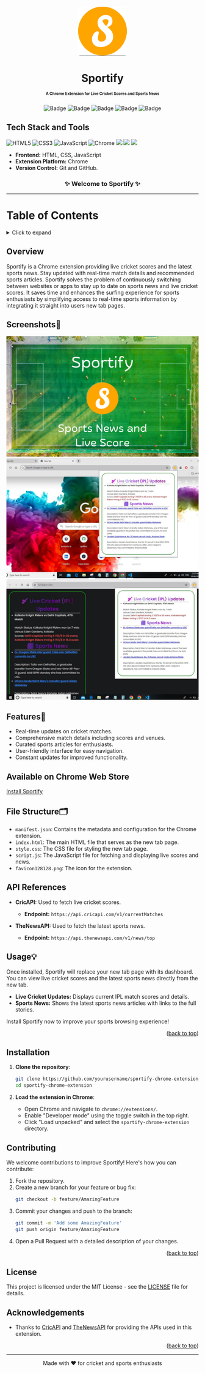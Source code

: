 <a name="readme-top"></a>

<div align="center">
<img style="border-radius: 5px;" src="chrome extension/favicon128128.png" alt="Sportify Logo">
</div>

<h1 align="center">Sportify <br/> <span style="font-size:10px;">A Chrome Extension for Live Cricket Scores and Sports News</span></h1>

<div align="center">
  <img src="https://img.shields.io/badge/Extension-Chrome-blue" alt="Badge">
  <img src="https://img.shields.io/badge/Cricket_Live-Updates-green" alt="Badge">
  <img src="https://img.shields.io/badge/News-Latest-orange" alt="Badge">
  <img src="https://img.shields.io/badge/LICENSE-MIT-purple" alt="Badge">
  <img src="https://img.shields.io/badge/Version-1.0-yellow" alt="Badge">
</div>

## Tech Stack and Tools
<span>
  <img src="https://img.shields.io/badge/html5%20-%23E34F26.svg?&style=for-the-badge&logo=html5&logoColor=white" alt="HTML5"/> 
  <img src="https://img.shields.io/badge/css3%20-%231572B6.svg?&style=for-the-badge&logo=css3&logoColor=white" alt="CSS3"/>
  <img src="https://img.shields.io/badge/javascript%20-%23323330.svg?&style=for-the-badge&logo=javascript&logoColor=%23F7DF1E" alt="JavaScript"/>
  <img src="https://img.shields.io/badge/chrome%20-%234285F4.svg?&style=for-the-badge&logo=googlechrome&logoColor=white" alt="Chrome"/>
    <img src="https://img.shields.io/badge/git%20-%23121011.svg?&style=for-the-badge&logo=git&logoColor=green"/> 
    <img src="https://img.shields.io/badge/github%20-%23121011.svg?&style=for-the-badge&logo=github&logoColor=white"/>
  <img src="https://img.shields.io/badge/VS%20Code-0078d7.svg?&style=for-the-badge&logo=visual-studio-code&logoColor=white"/>
</span>

- **Frontend:** HTML, CSS, JavaScript
- **Extension Platform:** Chrome
- **Version Control:** Git and GitHub.
<h3 align="center">✨ Welcome to Sportify ✨</h3>
<hr>

# Table of Contents
<details>
  <summary>Click to expand</summary>
  
  - [Overview](#overview)
  - [Screenshots](#screenshots)
  - [Features](#features)
  - [Available on Chrome Web Store](#available-on-chrome-web-store)
  - [File Structure](#file-structure)
  - [API References](#api-references)
  - [Usage](#usage)
  - [Installation](#installation)
  - [Contributing](#contributing)
  - [License](#license)
  - [Acknowledgements](#acknowledgements)
  
</details> 

## Overview
Sportify is a Chrome extension providing live cricket scores and the latest sports news. Stay updated with real-time match details and recommended sports articles.
Sportify solves the problem of continuously switching between websites or apps to stay up to date on sports news and live cricket scores. It saves time and enhances the surfing experience for sports enthusiasts by simplifying access to real-time sports information by integrating it straight into users new tab pages.
## Screenshots📸
<div align="center">
    <img src="1280.5.png" alt="Sports Articles">
  <img src="1280.1.png" alt="Live Cricket Scores thumbnail">
  <img src="1280.2.png" alt="Match Details">

</div>

## Features🌟
- Real-time updates on cricket matches.
- Comprehensive match details including scores and venues.
- Curated sports articles for enthusiasts.
- User-friendly interface for easy navigation.
- Constant updates for improved functionality.

## Available on Chrome Web Store
[Install Sportify](https://chromewebstore.google.com/detail/mgjahdmijkjbecnobbgpkldenchhfcjn)

## File Structure🗂️
- `manifest.json`: Contains the metadata and configuration for the Chrome extension.
- `index.html`: The main HTML file that serves as the new tab page.
- `style.css`: The CSS file for styling the new tab page.
- `script.js`: The JavaScript file for fetching and displaying live scores and news.
- `favicon128128.png`: The icon for the extension.

## API References
- **CricAPI:** Used to fetch live cricket scores.
  - **Endpoint:** `https://api.cricapi.com/v1/currentMatches`
  
- **TheNewsAPI:** Used to fetch the latest sports news.
  - **Endpoint:** `https://api.thenewsapi.com/v1/news/top`

## Usage💡
Once installed, Sportify will replace your new tab page with its dashboard. You can view live cricket scores and the latest sports news directly from the new tab.

- **Live Cricket Updates:** Displays current IPL match scores and details.
- **Sports News:** Shows the latest sports news articles with links to the full stories.

Install Sportify now to improve your sports browsing experience!

<p align="right">(<a href="#readme-top">back to top</a>)</p> 

## Installation
1. **Clone the repository**:
    ```bash
    git clone https://github.com/yourusername/sportify-chrome-extension.git
    cd sportify-chrome-extension
    ```

2. **Load the extension in Chrome**:
    - Open Chrome and navigate to `chrome://extensions/`.
    - Enable "Developer mode" using the toggle switch in the top right.
    - Click "Load unpacked" and select the `sportify-chrome-extension` directory.

## Contributing
We welcome contributions to improve Sportify! Here's how you can contribute:

1. Fork the repository.
2. Create a new branch for your feature or bug fix:
    ```bash
    git checkout -b feature/AmazingFeature
    ```
3. Commit your changes and push to the branch:
    ```bash
    git commit -m 'Add some AmazingFeature'
    git push origin feature/AmazingFeature
    ```
4. Open a Pull Request with a detailed description of your changes.

<p align="right">(<a href="#readme-top">back to top</a>)</p> 

## License
This project is licensed under the MIT License - see the [LICENSE](LICENSE) file for details.

## Acknowledgements
- Thanks to [CricAPI](https://cricapi.com/) and [TheNewsAPI](https://thenewsapi.com/) for providing the APIs used in this extension.

<p align="right">(<a href="#readme-top">back to top</a>)</p> 
<hr>

<div align="center">
Made with ❤️ for cricket and sports enthusiasts
</div>
